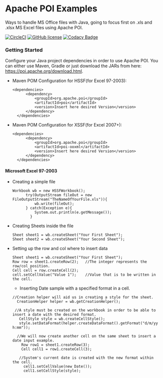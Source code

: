 
# Apache POI Examples
Ways to handle MS Office files with Java, going to focus first on .xls and .xlsx MS Excel files using Apache POI.

[![CircleCI](https://img.shields.io/circleci/project/github/jameshell/apachePoiExamples.svg)](https://circleci.com/gh/jameshell/apachePoiExamples) [![GitHub license](https://img.shields.io/github/license/mashape/apistatus.svg)](https://github.com/jameshell/apachePoiExamples) [![Codacy Badge](https://api.codacy.com/project/badge/Grade/471df0437bf2478fb9e857f1085b7b64)](https://www.codacy.com/app/jameshell/apachePoiExamples?utm_source=github.com&amp;utm_medium=referral&amp;utm_content=jameshell/apachePoiExamples&amp;utm_campaign=Badge_Grade)
### Getting Started
Configure your Java project dependencies in order to use Apache POI. You can either use Maven, Gradle or just download the JARs from here: https://poi.apache.org/download.html.

- Maven POM Configuration for HSSF(for Excel 97-2003):

  ```
  <dependencies>
        <dependency>
            <groupId>org.apache.poi</groupId>
            <artifactId>poi</artifactId>
            <version>Insert here desired Version</version>
        </dependency>
    </dependencies>
  ```
  
- Maven POM Configuration for XSSF(for Excel 2007+):

  ```
  <dependencies>
        <dependency>
            <groupId>org.apache.poi</groupId>
            <artifactId>poi-ooxml</artifactId>
            <version>Insert here desired Version</version>
        </dependency>
    </dependencies>
  ```

#### Microsoft Excel 97-2003
- Creating a simple file

  ```
  Workbook wb = new HSSFWorkbook(); 
        try(OutputStream fileOut = new FileOutputStream("TheNameOfYourFile.xls")){
            wb.write(fileOut);  
        } catch(Exception e){
            System.out.println(e.getMessage());
          }   
  ```
  
- Creating Sheets inside the file
  ```
  Sheet sheet1 = wb.createSheet("Your First Sheet");  
  Sheet sheet2 = wb.createSheet("Your Second Sheet");  
  ```
  
- Setting up the row and col where to insert data
  ```
  Sheet sheet1 = wb.createSheet("Your First Sheet"); 
  Row row = sheet1.createRow(2);   //The integer represents the row/col position.
  Cell cell = row.createCell(2);
  cell.setCellValue("Value 1");    //Value that is to be written in the cell.
  ```
  
  - Inserting Date sample with a specified format in a cell.
  ```
  //Creation helper will aid us in creating a style for the sheet.
    CreationHelper helper = wb.getCreationHelper();
        
   //A style must be created on the workbook in order to be able to insert a date with the desired format.
     CellStyle style = wb.createCellStyle();
     style.setDataFormat(helper.createDataFormat().getFormat("d/m/yy h:mm"));
            
    //We will now create another cell on the same sheet to insert a date input example.
      Row row1 = sheet1.createRow(3);
      Cell cell1 = row1.createCell(3);
            
     //System's current date is created with the new format within the cell.
       cell1.setCellValue(new Date());
       cell1.setCellStyle(style);
  ```
